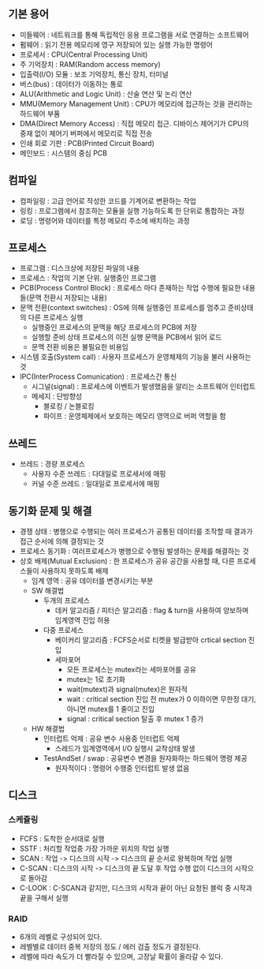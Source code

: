 ## 기본 용어
- 미들웨어 : 네트워크를 통해 독립적인 응용 프로그램을 서로 연결하는 소프트웨어
- 펌웨어 : 읽기 전용 메모리에 영구 저장되어 있는 실행 가능한 명령어
- 프로세서 : CPU(Central Processing Unit)
- 주 기억장치 : RAM(Random access memory)
- 입출력(I/O) 모듈 : 보조 기억장치, 통신 장치, 터미널
- 버스(bus) : 데이터가 이동하는 통로
- ALU(Arithmetic and Logic Unit) : 산술 연산 및 논리 연산
- MMU(Memory Management Unit) : CPU가 메모리에 접근하는 것을 관리하는 하드웨어 부품
- DMA(Direct Memory Access) : 직접 메모리 접근. 디바이스 제어기가 CPU의 중재 없이 제어기 버퍼에서 메모리로 직접 전송
- 인쇄 회로 기판 : PCB(Printed Circuit Board)
- 메인보드 : 시스템의 중심 PCB

## 컴파일
- 컴파일링 : 고급 언어로 작성한 코드를 기계어로 변환하는 작업
- 링킹 : 프로그램에서 참조하는 모듈을 실행 가능하도록 한 단위로 통합하는 과정
- 로딩 : 명령어와 데이터를 특정 메모리 주소에 배치하는 과정

## 프로세스
- 프로그램 : 디스크상에 저장된 파일의 내용
- 프로세스 : 작업의 기본 단위. 실행중인 프로그램
- PCB(Process Control Block) : 프로세스 마다 존재하는 작업 수행에 필요한 내용들(문맥 전환시 저장되는 내용)
- 문맥 전환(context switches) : OS에 의해 실행중인 프로세스를 멈추고 준비상태의 다른 프로세스 실행
  - 실행중인 프로세스의 문맥을 해당 프로세스의 PCB에 저장
  - 실행할 준비 상태 프로세스의 이전 실행 문맥을 PCB에서 읽어 로드
  - 문맥 전환 비용은 불필요한 비용임
- 시스템 호출(System call) : 사용자 프로세스가 운영체제의 기능을 불러 사용하는 것
- IPC(InterProcess Comunication) : 프로세스간 통신
  - 시그널(signal) : 프로세스에 이벤트가 발생했음을 알리는 소프트웨어 인터럽트
  - 메세지 : 단방향성
    - 블로킹 / 논블로킹
    - 파이프 : 운영체제에서 보호하는 메모리 영역으로 버퍼 역할을 함

## 쓰레드
- 쓰레드 : 경량 프로세스
  - 사용자 수준 쓰레드 : 다대일로 프로세서에 매핑
  - 커널 수준 쓰레드 : 일대일로 프로세서에 매핑

## 동기화 문제 및 해결
- 경쟁 상태 : 병행으로 수행되는 여러 프로세스가 공통된 데이터를 조작할 때 결과가 접근 순서에 의해 결정되는 것
- 프로세스 동기화 : 여러프로세스가 병행으로 수행됭 발생하는 문제를 해결하는 것
- 상호 배제(Mutual Exclusion) : 한 프로세스가 공유 공간을 사용할 때, 다른 프로세스들이 사용하지 못하도록 배제
  - 임계 영역 : 공유 데이터를 변경시키는 부분
  - SW 해결법
    - 두개의 프로세스
      - 데커 알고리즘 / 피터슨 알고리즘 : flag & turn을 사용하여 양보하며 임계영역 진입 허용
    - 다중 프로세스
      - 베이커리 알고리즘 : FCFS순서로 티켓을 발급받아 crtical section 진입
      - 세마포어
        - 모든 프로세스는 mutex라는 세마포어를 공유
        - mutex는 1로 초기화
        - wait(mutext)과 signal(mutex)은 원자적
        - wait : critical section 진입 전 mutex가 0 이하이면 무한정 대기, 아니면 mutex를 1 줄이고 진입
        - signal : critical section 탈출 후 mutex 1 증가
  - HW 해결법
    - 인터럽트 억제 : 공유 변수 사용중 인터럽트 억제
      - 스레드가 임계영역에서 I/O 실행시 교착상태 발생
    - TestAndSet / swap : 공유변수 변경을 원자화하는 하드웨어 명령 제공
      - 원자적이다 : 명령어 수행중 인터럽트 발생 없음

## 디스크 
### 스케쥴링
- FCFS : 도착한 순서대로 실행
- SSTF : 처리할 작업중 가장 가까운 위치의 작업 실행
- SCAN : 작업 -> 디스크의 시작 -> 디스크의 끝 순서로 왕복하며 작업 실행
- C-SCAN : 디스크의 시작 -> 디스크의 끝 도달 후 작업 수행 없이 디스크의 시작으로 돌아감
- C-LOOK : C-SCAN과 같지만, 디스크의 시작과 끝이 아닌 요청된 블럭 중 시작과 끝을 구해서 실행
### RAID
- 6개의 레벨로 구성되어 있다.
- 레벨별로 데이터 중복 저장의 정도 / 에러 검출 정도가 결정된다.
- 레벨에 따라 속도가 더 빨라질 수 있으며, 고장날 확률이 올라갈 수 있다.
